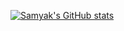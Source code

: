 [![Samyak's GitHub stats](https://github-readme-stats.vercel.app/api?username=samyakOO7&show_icons=true&theme=synthwave)](https://github.com/samyakOO7/github-readme-stats)
